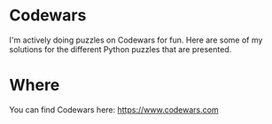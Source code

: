 # Codewars

I'm actively doing puzzles on Codewars for fun. Here are some of my solutions for the different Python puzzles that are presented.

# Where

You can find Codewars here: https://www.codewars.com
